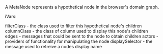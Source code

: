 A MetaNode represents a hypothetical node in the browser's domain graph.

iVars:

filterClass			- the class used to filter this hypothetical node's children
columnClass		- the class of column used to display this node's children
edges				- messages that could be sent to the node to obtain children
actors				- providers of functionality for manipulating the node
displaySelector		- the message used to retreive a nodes display name